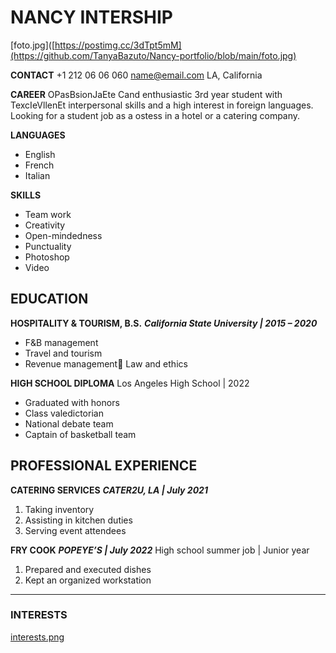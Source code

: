 # NANCY INTERSHIP
[foto.jpg]([https://postimg.cc/3dTpt5mM](https://github.com/TanyaBazuto/Nancy-portfolio/blob/main/foto.jpg)

__CONTACT__
+1 212 06 06 060
name@email.com
LA, California

__CAREER__
OPasBsionJaEte Cand enthusiastic 3rd year student with TexcIeVllenEt interpersonal skills and a high interest in foreign languages. Looking for a student job as a  ostess in a hotel or a catering company.

__LANGUAGES__
- English
- French
- Italian

__SKILLS__
- Team work
- Creativity
- Open-mindedness
- Punctuality
- Photoshop
- Video

## EDUCATION

__HOSPITALITY & TOURISM, B.S.__
___California State University | 2015 – 2020___
- F&B management
- Travel and tourism
- Revenue management Law and ethics

__HIGH SCHOOL DIPLOMA__
Los Angeles High School | 2022
- Graduated with honors
- Class valedictorian
- National debate team
- Captain of basketball team

## PROFESSIONAL EXPERIENCE

__CATERING SERVICES__
___CATER2U, LA | July 2021___
1. Taking inventory
2. Assisting in kitchen duties
3. Serving event attendees

__FRY COOK__
___POPEYE’S | July 2022___
High school summer job | Junior year
1. Prepared and executed dishes
2. Kept an organized workstation

________________________________________________________
### INTERESTS
[interests.png](https://postimg.cc/qNHmc5Mg)
